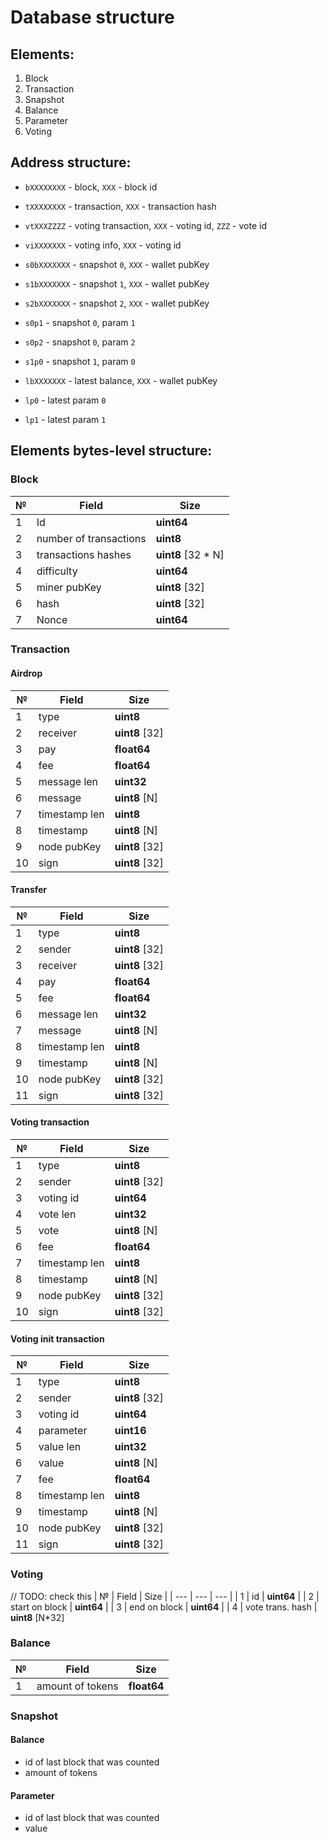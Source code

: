 # Database structure


## Elements:
1) Block
2) Transaction
3) Snapshot
4) Balance
5) Parameter
6) Voting


## Address structure:
- `bXXXXXXXX` - block, `XXX` - block id
- `tXXXXXXXX` - transaction, `XXX` - transaction hash
- `vtXXXZZZZ` - voting transaction, `XXX` - voting id, `ZZZ` - vote id
- `viXXXXXXX` - voting info, `XXX` - voting id

- `s0bXXXXXXX` - snapshot `0`, `XXX` - wallet pubKey
- `s1bXXXXXXX` - snapshot `1`, `XXX` - wallet pubKey
- `s2bXXXXXXX` - snapshot `2`, `XXX` - wallet pubKey

- `s0p1`  - snapshot `0`, param `1`
- `s0p2`  - snapshot `0`, param `2`
- `s1p0`  - snapshot `1`, param `0`

- `lbXXXXXXX` - latest balance, `XXX` - wallet pubKey
- `lp0` - latest param `0`
- `lp1` - latest param `1`

## Elements bytes-level structure:
### Block
| №   | Field | Size |
| --- | --- | --- |
| 1 | Id | __uint64__ |
| 2 | number of transactions | __uint8__ |
| 3 | transactions hashes | __uint8__ \[32 * N\] |
| 4 | difficulty | __uint64__ |
| 5 | miner pubKey | __uint8__ \[32\] |
| 6 | hash | __uint8__ \[32\] |
| 7 | Nonce | __uint64__ |

### Transaction
#### Airdrop
| №   | Field | Size |
| --- | --- | --- |
| 1 | type | __uint8__ |
| 2 | receiver | __uint8__ \[32\] |
| 3 | pay | __float64__ |
| 4 | fee | __float64__ |
| 5 | message len | __uint32__ |
| 6 | message | __uint8__ \[N\] |
| 7 | timestamp len | __uint8__ |
| 8 | timestamp | __uint8__ \[N\] |
| 9 | node pubKey | __uint8__ \[32\] |
| 10 | sign | __uint8__ \[32\] |

#### Transfer
| №   | Field | Size |
| --- | --- | --- |
| 1 | type | __uint8__ |
| 2 | sender | __uint8__ \[32\] |
| 3 | receiver | __uint8__ \[32\] |
| 4 | pay | __float64__ |
| 5 | fee | __float64__ |
| 6 | message len | __uint32__ |
| 7 | message | __uint8__ \[N\] |
| 8 | timestamp len | __uint8__ |
| 9 | timestamp | __uint8__ \[N\] |
| 10| node pubKey | __uint8__ \[32\] |
| 11| sign | __uint8__ \[32\] |

#### Voting transaction
| №   | Field | Size |
| --- | --- | --- |
| 1 | type |  __uint8__ |
| 2 | sender | __uint8__ \[32\] |
| 3 | voting id | __uint64__ |
| 4 | vote len | __uint32__ |
| 5 | vote | __uint8__ \[N\] |
| 6 | fee | __float64__ |
| 7 | timestamp len | __uint8__ |
| 8 | timestamp | __uint8__ \[N\] |
| 9 | node pubKey | __uint8__ \[32\] |
| 10 |sign | __uint8__ \[32\] |

#### Voting init transaction
| №   | Field | Size |
| --- | --- | --- |
| 1 | type | __uint8__ |
| 2 | sender | __uint8__ \[32\] |
| 3 | voting id | __uint64__ |
| 4 | parameter | __uint16__ |
| 5 | value len | __uint32__ |
| 6 | value | __uint8__ \[N\] |
| 7 | fee | __float64__ |
| 8 | timestamp len | __uint8__ |
| 9 | timestamp | __uint8__ \[N\] |
| 10 | node pubKey | __uint8__ \[32\] |
| 11 | sign | __uint8__ \[32\] |

### Voting
// TODO: check this
| №   | Field | Size |
| --- | --- | --- |
| 1 | id | __uint64__ |
| 2 | start on block | __uint64__ |
| 3 | end on block | __uint64__ |
| 4 | vote trans. hash | __uint8__ \[N*32\]

### Balance
| №   | Field | Size |
| --- | --- | --- |
| 1 | amount of tokens | __float64__ |

### Snapshot
#### Balance
- id of last block that was counted
- amount of tokens

#### Parameter
- id of last block that was counted
- value

